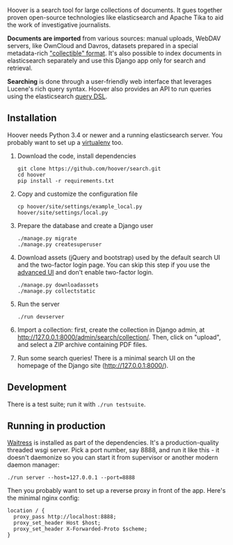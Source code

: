Hoover is a search tool for large collections of documents. It gues together
proven open-source technologies like elasticsearch and Apache Tika to aid the
work of investigative journalists.

**Documents are imported** from various sources: manual uploads, WebDAV
servers, like OwnCloud and Davros, datasets prepared in a special
metadata-rich ["collectible" format][collectible]. It's also possible to index
documents in elasticsearch separately and use this Django app only for search
and retrieval.

**Searching** is done through a user-friendly web interface that leverages
Lucene's rich query syntax. Hoover also provides an API to run queries using
the elasticsearch [query DSL][].

[collectible]: https://github.com/mgax/hoover/blob/master/docs/Collectible.md
[query dsl]: https://www.elastic.co/guide/en/elasticsearch/reference/current/query-dsl.html


## Installation

Hoover needs Python 3.4 or newer and a running elasticsearch server. You
probably want to set up a [virtualenv][] too.

[virtualenv]: http://docs.python-guide.org/en/latest/dev/virtualenvs/

1. Download the code, install dependencies

   ```shell
   git clone https://github.com/hoover/search.git
   cd hoover
   pip install -r requirements.txt
   ```

2. Copy and customize the configuration file

   ```shell
   cp hoover/site/settings/example_local.py hoover/site/settings/local.py
   ```

3. Prepare the database and create a Django user

   ```shell
   ./manage.py migrate
   ./manage.py createsuperuser
   ```

4. Download assets (jQuery and bootstrap) used by the default search UI and the
   two-factor login page. You can skip this step if you use the [advanced
   UI](https://github.com/hoover/ui) and don't enable two-factor login.

    ```shell
    ./manage.py downloadassets
    ./manage.py collectstatic
    ```

5. Run the server

   ```shell
   ./run devserver
   ```

6. Import a collection: first, create the collection in Django admin, at
   http://127.0.0.1:8000/admin/search/collection/. Then, click on "upload", and
   select a ZIP archive containing PDF files.

7. Run some search queries! There is a minimal search UI on the homepage of the
   Django site (http://127.0.0.1:8000/).


## Development

There is a test suite; run it with `./run testsuite`.


## Running in production

[Waitress](http://docs.pylonsproject.org/projects/waitress/) is installed as
part of the dependencies. It's a production-quality threaded wsgi server. Pick
a port number, say 8888, and run it like this - it doesn't daemonize so you can
start it from supervisor or another modern daemon manager:

```shell
./run server --host=127.0.0.1 --port=8888
```

Then you probably want to set up a reverse proxy in front of the app. Here's
the minimal nginx config:

```nginx
location / {
  proxy_pass http://localhost:8888;
  proxy_set_header Host $host;
  proxy_set_header X-Forwarded-Proto $scheme;
}
```
